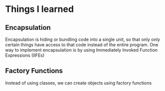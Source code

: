 # Things I learned

## Encapsulation

Encapsulation is hiding or bundling code into a single unit, so that only only certain things have access to that code instead of the entire program.
One way to implement encapsulation is by using Immediately Invoked Function Expressions (IIFEs)

## Factory Functions

Instead of using classes, we can create objects using factory functions
